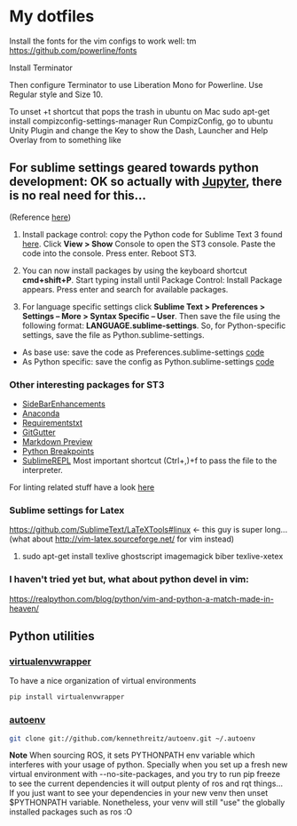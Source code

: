 # My dotfiles

Install the fonts for the vim configs to work well: tm
https://github.com/powerline/fonts

Install Terminator

Then configure Terminator to use Liberation Mono for Powerline. Use Regular style and Size 10.

To unset <Super>+t shortcut that pops the trash in ubuntu on Mac
sudo apt-get install compizconfig-settings-manager
Run CompizConfig, go to ubuntu Unity Plugin and change the Key to show the Dash, Launcher and Help Overlay from <Super>
to something like <Alt><Super>

## For sublime settings geared towards python development: OK so actually with [Jupyter](https://jupyter.org/), there is no real need for this...
(Reference [here](https://github.com/mjhea0/sublime-setup-for-python))

1. Install package control: copy the Python code for Sublime Text 3 found [here](https://sublime.wbond.net/installation#st3). Click **View > Show** Console to open the ST3 console. Paste the code into the console. Press enter. Reboot ST3.

2. You can now install packages by using the keyboard shortcut **cmd+shift+P**. Start typing install until Package Control: Install Package appears. Press enter and search for available packages.

3. For language specific settings click **Sublime Text > Preferences > Settings – More > Syntax Specific – User**. Then save the file using the following format: **LANGUAGE.sublime-settings**. So, for Python-specific settings, save the file as Python.sublime-settings.
  * As base use: save the code as Preferences.sublime-settings [code](https://github.com/mjhea0/sublime-setup-for-python/blob/master/dotfiles/Preferences.sublime-settings)
  * As Python specific: save the config as Python.sublime-settings [code](https://github.com/mjhea0/sublime-setup-for-python/blob/master/dotfiles/Python.sublime-settings)

### Other interesting packages for ST3
 * [SideBarEnhancements](https://sublime.wbond.net/packages/SideBarEnhancements)
 * [Anaconda](https://sublime.wbond.net/packages/Anaconda)
 * [Requirementstxt](https://sublime.wbond.net/packages/requirementstxt)
 * [GitGutter](https://sublime.wbond.net/packages/GitGutter)
 * [Markdown Preview](https://sublime.wbond.net/packages/Markdown%20Preview)
 * [Python Breakpoints](https://packagecontrol.io/packages/Python%20Breakpoints)
 * [SublimeREPL](http://sublimerepl.readthedocs.io/en/latest/) Most important shortcut (Ctrl+,)+f to pass the file to the interpreter.
 
For linting related stuff have a look [here](https://realpython.com/blog/python/setting-up-sublime-text-3-for-full-stack-python-development/#SublimeLinter)

### Sublime settings for Latex
https://github.com/SublimeText/LaTeXTools#linux 
<- this guy is super long...(what about http://vim-latex.sourceforge.net/ for vim instead)
1. sudo apt-get install texlive ghostscript imagemagick biber texlive-xetex 


### I haven't tried yet but, what about python devel in vim: 
https://realpython.com/blog/python/vim-and-python-a-match-made-in-heaven/

## Python utilities
### [virtualenvwrapper](http://docs.python-guide.org/en/latest/dev/virtualenvs/#virtualenvwrapper)
To have a nice organization of virtual environments
``` bash
pip install virtualenvwrapper
```

### [autoenv](http://docs.python-guide.org/en/latest/dev/virtualenvs/#autoenv)
``` bash
git clone git://github.com/kennethreitz/autoenv.git ~/.autoenv
```
**Note** When sourcing ROS, it sets PYTHONPATH env variable which interferes with your usage of python. Specially when you set up a fresh new virtual environment with --no-site-packages, and you try to run pip freeze to see the current dependencies it will output plenty of ros and rqt things... If you just want to see your dependencies in your new venv then unset $PYTHONPATH variable. Nonetheless, your venv will still "use" the globally installed packages such as ros :O
